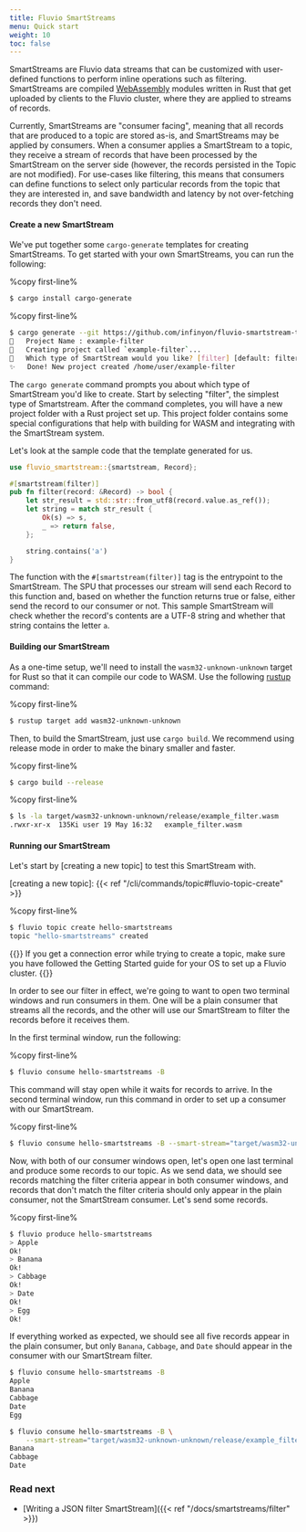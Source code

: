 ```yaml
---
title: Fluvio SmartStreams
menu: Quick start
weight: 10
toc: false
---
```


SmartStreams are Fluvio data streams that can be customized with user-defined
functions to perform inline operations such as filtering. SmartStreams are compiled
<a href="https://webassembly.org/" target="_blank">WebAssembly</a>
modules written in Rust that get uploaded by clients to the Fluvio cluster,
where they are applied to streams of records.

Currently, SmartStreams are "consumer facing", meaning that all records that are
produced to a topic are stored as-is, and SmartStreams may be applied by consumers.
When a consumer applies a SmartStream to a topic, they receive a stream of records
that have been processed by the SmartStream on the server side (however, the records
persisted in the Topic are not modified). For use-cases like
filtering, this means that consumers can define functions to select only particular
records from the topic that they are interested in, and save bandwidth and latency
by not over-fetching records they don't need.

#### Create a new SmartStream

We've put together some `cargo-generate` templates for creating SmartStreams. To
get started with your own SmartStreams, you can run the following:

%copy first-line%
```bash
$ cargo install cargo-generate
```

%copy first-line%
```bash
$ cargo generate --git https://github.com/infinyon/fluvio-smartstream-template
🤷   Project Name : example-filter
🔧   Creating project called `example-filter`...
🤷   Which type of SmartStream would you like? [filter] [default: filter]: filter
✨   Done! New project created /home/user/example-filter
```

The `cargo generate` command prompts you about which type of SmartStream you'd
like to create. Start by selecting "filter", the simplest type of Smartstream.
After the command completes, you will have a new project folder with a Rust
project set up. This project folder contains some special configurations that
help with building for WASM and integrating with the SmartStream system.

Let's look at the sample code that the template generated for us.

```rust
use fluvio_smartstream::{smartstream, Record};

#[smartstream(filter)]
pub fn filter(record: &Record) -> bool {
    let str_result = std::str::from_utf8(record.value.as_ref());
    let string = match str_result {
        Ok(s) => s,
        _ => return false,
    };

    string.contains('a')
}
```

The function with the `#[smartstream(filter)]` tag is the entrypoint to the
SmartStream. The SPU that processes our stream will send each Record to this
function and, based on whether the function returns true or false, either send
the record to our consumer or not. This sample SmartStream will check whether
the record's contents are a UTF-8 string and whether that string contains the
letter `a`.

#### Building our SmartStream

As a one-time setup, we'll need to install the `wasm32-unknown-unknown` target
for Rust so that it can compile our code to WASM. Use the following [rustup]
command:

[rustup]: https://rustup.rs

%copy first-line%

```bash
$ rustup target add wasm32-unknown-unknown
```

Then, to build the SmartStream, just use `cargo build`. We recommend using release
mode in order to make the binary smaller and faster.

%copy first-line%

```bash
$ cargo build --release
```

%copy first-line%

```bash
$ ls -la target/wasm32-unknown-unknown/release/example_filter.wasm
.rwxr-xr-x  135Ki user 19 May 16:32   example_filter.wasm
```

#### Running our SmartStream

Let's start by [creating a new topic] to test this SmartStream with.

[creating a new topic]: {{< ref "/cli/commands/topic#fluvio-topic-create" >}}

%copy first-line%
```bash
$ fluvio topic create hello-smartstreams
topic "hello-smartstreams" created
```

{{<idea>}}
If you get a connection error while trying to create a topic, make sure you have
followed the Getting Started guide for your OS to set up a Fluvio cluster.
{{</idea>}}

In order to see our filter in effect, we're going to want to open two terminal
windows and run consumers in them. One will be a plain consumer that streams all
the records, and the other will use our SmartStream to filter the records before
it receives them.

In the first terminal window, run the following:

%copy first-line%
```bash
$ fluvio consume hello-smartstreams -B
```

This command will stay open while it waits for records to arrive. In the second
terminal window, run this command in order to set up a consumer with our
SmartStream.

%copy first-line%
```bash
$ fluvio consume hello-smartstreams -B --smart-stream="target/wasm32-unknown-unknown/release/example_filter.wasm"
```

Now, with both of our consumer windows open, let's open one last terminal and
produce some records to our topic. As we send data, we should see records matching
the filter criteria appear in both consumer windows, and records that don't match
the filter criteria should only appear in the plain consumer, not the SmartStream
consumer. Let's send some records.

%copy first-line%
```bash
$ fluvio produce hello-smartstreams
> Apple
Ok!
> Banana
Ok!
> Cabbage
Ok!
> Date
Ok!
> Egg
Ok!
```

If everything worked as expected, we should see all five records appear in the
plain consumer, but only `Banana`, `Cabbage`, and `Date` should appear in the
consumer with our SmartStream filter.

```bash
$ fluvio consume hello-smartstreams -B
Apple
Banana
Cabbage
Date
Egg
```

```bash
$ fluvio consume hello-smartstreams -B \
    --smart-stream="target/wasm32-unknown-unknown/release/example_filter.wasm"
Banana
Cabbage
Date
```

### Read next

- [Writing a JSON filter SmartStream]({{< ref "/docs/smartstreams/filter" >}})
